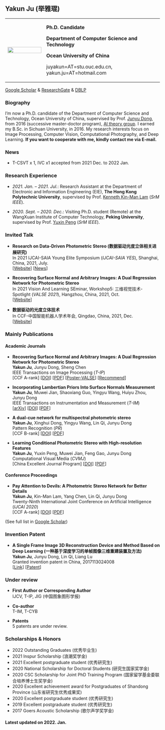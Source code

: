 ## Yakun Ju  (举雅琨)

<table border="0">
  <tr>
    <td width="25%">
      <img src="https://s4.ax1x.com/2022/01/01/TIwWmF.jpg" width="100%">   
    </td>
    <td width="75%">
      <p><b>Ph.D. Candidate</b></p>
      <p><b>Department of Computer Science and Technology</b></p>
      <p><b>Ocean University of China</b></p>
      <p>juyakun=AT=stu.ouc.edu.cn, yakun.ju=AT=hotmail.com </p>
    </td>
  </tr>
</table>

[Google Scholar](https://scholar.google.com/citations?user=hE10pMYAAAAJ&hl)     &    [ResearchGate](https://www.researchgate.net/profile/Yakun-Ju)  & [DBLP](https://dblp.org/pid/221/9647.html)    

### Biography

I’m now a Ph.D. candidate of the Department of Computer Science and Technology, Ocean University of China, supervised by Prof. [Junyu Dong](http://ai-ouc.cn/faculty/dongjy.html), from 2016 (successive master-doctor program), [AI theory group](http://ai-ouc.cn/atgroup/). I earned my B.Sc. in Sichuan University, in 2016. My research interests focus on Image Processing, Computer Vision, Computational Photography, and Deep Learning. **If you want to cooperate with me, kindly contact me via E-mail.**

### News

- T-CSVT x 1, IVC x1 accepted from 2021 Dec. to 2022 Jan.


### Research Experience
<!-- *2021.  Dec. – 2022.  Dec.* (Expected): CSC Joint Training Ph.D. at the School of Electronics and Computer Science (ECS), **University of Southampton**, supervised by Prof. [Sheng Chen](https://www.ecs.soton.ac.uk/people/sqc?_gl=1*1a7ri6*_ga*MTM0MDEyODgzOS4xNjMxMDgyMDUx*_ga_51YK64STMR*MTYzMzE2MzI2NC4zLjEuMTYzMzE2MzQzMi41Mg..#research) (*FIEEE, FREng*).<img src="https://github.com/Kelvin-Ju/homepage/blob/gh-pages/home1.jpg?raw=true" width="100%">    -->

- *2021.  Jan. – 2021.  Jul.*: Research Assistant at the Department of Electronic and Information Engineering (EIE), **The Hong Kong Polytechnic University**, supervised by Prof. [Kenneth Kin-Man Lam](http://www.eie.polyu.edu.hk/~enkmlam/) (*SrM IEEE*).

- *2020. Sept. – 2020. Dec.*: Visiting Ph.D. student (Remote) at the WangXuan Institute of Computer Technology, **Peking University**, supervised by Prof. [Yuxin Peng](http://59.108.48.34/tiki/pengyuxin/) (*SrM IEEE*).

### Invited Talk

- **Research on Data-Driven Photometric Stereo (数据驱动光度立体相关进展研究)**   
In 2021 IJCAI-SAIA Young Elite Symposium (*IJCAI-SAIA YES*), Shanghai, China, 2021, July.   
\[[Website](http://www.ijcai-saia-yes.org.cn/)\]  \[[News](https://mp.weixin.qq.com/s/K67lmIvbp1Ojy26MSnStSw)\]   
<!-- \[[video](https://www.bilibili.com/video/BV1jh41167JV?from=search&seid=15011617246000243912)\]-->

- **Recovering Surface Normal and Arbitrary Images: A Dual Regression Network for Photometric Stereo**   
In 2021 Vision And Learning SEminar, Workshop5: 三维视觉技术-Spotlight (*VALSE 2021*), Hangzhou, China, 2021, Oct.   
\[[Website](http://valser.org/2021/#/program)\] 

- **数据驱动的光度立体技术**   
In CCF-中国智能机器人学术年会, Qingdao, China, 2021, Dec.   
\[[Website](https://mp.weixin.qq.com/s/yJW_wnza8cK_CAZHNeUMWA)\] 


### Mainly Publications   

#### Academic Journals
- **Recovering Surface Normal and Arbitrary Images: A Dual Regression Network for Photometric Stereo**  
**Yakun Ju**, Junyu Dong, Sheng Chen  
IEEE Transactions on Image Processing (*T-IP*)   
\[CCF A-rank\] \[[DOI](https://ieeexplore.ieee.org/abstract/document/9376632)\]  \[[PDF](https://github.com/Kelvin-Ju/homepage/blob/gh-pages/TIP2021.pdf)\]  \[[Poster-VALSE](https://github.com/Kelvin-Ju/homepage/blob/gh-pages/Valse-poster.pdf)\]   \[[Recommend](https://mp.weixin.qq.com/s?__biz=MzIwMDk5MTQyMg==&mid=2247487632&idx=1&sn=17afb31789cf087782f9aab6e3914544&chksm=96f5e741a1826e5776ed50e13d60ded963833f6cf461baeb397fe7fc4fd1de26f6dc635ceacf&mpshare=1&scene=1&srcid=0921MK8dX4pIPXi9lr7WacXn&sharer_sharetime=1635495104116&sharer_shareid=b2ba25fe85a9390c17b5a8f3140ec80f&key=a6237950f5de8fc9990bb47be7b334a881d67799388a47d7c6624cfc5b4fe0bee423db5214fa32acc355b928941dfd46f88093ecd468f386a7354372c273077b304d8097dc9e33e515e333aea0de6876658d18dded1302fc6b54c620d3c60a08e00c8ac99bb136188cc359069b899f0c3c8f5a8bbf225ec22a6a15532d3b8943&ascene=1&uin=MTUxODE4OTc2MQ%3D%3D&devicetype=Windows+10&version=62080079&lang=zh_CN&exportkey=AYb%2BkL9Gwm%2BwVlb0FMpty4c%3D&pass_ticket=gonrEnZFSZWBcoCIX06pLGi3I5%2FLXz91f4ortv4vbubtTaPO9UU7nx1Qci7Drgv7&wx_header=0)\]

- **Incorporating Lambertian Priors Into Surface Normals Measurement**  
**Yakun Ju**, Muwei Jian, Shaoxiang Guo, Yingyu Wang, Huiyu Zhou, Junyu Dong  
IEEE Transactions on Instrumentation and Measurement  (*T-IM*)  
\[[arXiv](https://arxiv.org/abs/2107.07192)\] \[[DOI](https://ieeexplore.ieee.org/abstract/document/9481150)\] \[[PDF](https://github.com/Kelvin-Ju/homepage/blob/gh-pages/TIM2021.pdf)\]

- **A dual-cue network for multispectral photometric stereo**  
**Yakun Ju**, Xinghui Dong, Yingyu Wang, Lin Qi, Junyu Dong  
Pattern Recognition (*PR*)  
\[CCF B-rank\] \[[DOI](https://www.sciencedirect.com/science/article/abs/pii/S0031320319304625)\] \[[PDF](https://github.com/Kelvin-Ju/homepage/blob/gh-pages/PR2019.pdf)\]

- **Learning Conditional Photometric Stereo with High-resolution Features**    
**Yakun Ju**, Yuxin Peng, Muwei Jian, Feng Gao, Junyu Dong    
Computational Visual Media (*CVMJ*)   
\[China Excellent Journal Program\] \[[DOI](https://link.springer.com/article/10.1007/s41095-021-0223-y)\] \[[PDF](https://github.com/Kelvin-Ju/homepage/blob/gh-pages/CVMJ21.pdf)\]  

#### Conference Proceedings

- **Pay Attention to Devils: A Photometric Stereo Network for Better Details**    
**Yakun Ju**, Kin-Man Lam, Yang Chen, Lin Qi, Junyu Dong   
Twenty-Ninth International Joint Conference on Artificial Intelligence (*IJCAI 2020*)   
\[CCF A-rank\]  \[[DOI](https://www.ijcai.org/Proceedings/2020/0097)\] \[[PDF](https://github.com/Kelvin-Ju/homepage/blob/gh-pages/IJCAI2020.pdf)\]

(See full list in [Google Scholar](https://scholar.google.com/citations?user=hE10pMYAAAAJ&hl))

### Invention Patent
- **A Single Frame Image 3D Reconstruction Device and Method Based on Deep Learning (一种基于深度学习的单帧图像三维重建装置及方法)**    
**Yakun Ju**, Junyu Dong, Lin Qi, Liang Lu    
Granted invention patent in China, 2017113024008   
\[[Link](http://www.soopat.com/Patent/201711302400)\] \[[Patent](https://github.com/Kelvin-Ju/homepage/blob/gh-pages/Patent2021.pdf)\]

### Under review 
- **First Author or Corresponding Author**   
IJCV, T-IP, JIG (中国图象图形学报)

- **Co-author**   
T-IM, T-CYB

- **Patents**   
5 patents are under review.

### Scholarships & Honors

- 2022 Outstanding Graduates (优秀毕业生)
- 2021 Inspur Scholarship (浪潮奖学金)
- 2021 Excellent postgraduate student (优秀研究生)
- 2020 National Scholarship for Doctoral Students (研究生国家奖学金)
- 2020 CSC Scholarship for Joint PhD Training Program (国家留学基金委联合培养博士生奖学金)
- 2020 Excellent achievement award for Postgraduates of Shandong Province (山东省研究生优秀成果奖)
- 2020 Excellent postgraduate student (优秀研究生)
- 2019 Excellent postgraduate student (优秀研究生)
- 2017 Goers Acoustic Scholarship (歌尔声学奖学金)


#### Latest updated on 2022. Jan.

